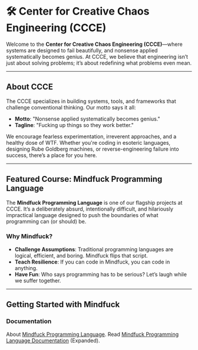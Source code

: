 
# 🛠️ Center for Creative Chaos Engineering (CCCE)

Welcome to the **Center for Creative Chaos Engineering (CCCE)**—where systems are designed to fail beautifully, and nonsense applied systematically becomes genius. At CCCE, we believe that engineering isn’t just about solving problems; it’s about redefining what problems even mean.

---

## About CCCE

The CCCE specializes in building systems, tools, and frameworks that challenge conventional thinking. Our motto says it all:

- **Motto**: "Nonsense applied systematically becomes genius."
- **Tagline**: "Fucking up things so they work better."

We encourage fearless experimentation, irreverent approaches, and a healthy dose of WTF. Whether you're coding in esoteric languages, designing Rube Goldberg machines, or reverse-engineering failure into success, there’s a place for you here.

---

## Featured Course: Mindfuck Programming Language

The **Mindfuck Programming Language** is one of our flagship projects at CCCE. It’s a deliberately absurd, intentionally difficult, and hilariously impractical language designed to push the boundaries of what programming can (or should) be.

### Why Mindfuck?

- **Challenge Assumptions**: Traditional programming languages are logical, efficient, and boring. Mindfuck flips that script.
- **Teach Resilience**: If you can code in Mindfuck, you can code in anything.
- **Have Fun**: Who says programming has to be serious? Let’s laugh while we suffer together.

---

## Getting Started with Mindfuck

### Documentation

About [Mindfuck Programming Language](Courses/Mindfuck_Programming_Language.md).
Read [Mindfuck Programming Language Documentation](Courses/Mindfuck_Documentation.MD) (Expanded).

